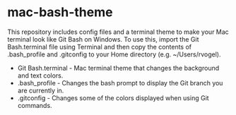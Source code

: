 # mac-bash-theme
This repository includes config files and a terminal theme to make your Mac terminal look like Git Bash on Windows. To use this, import the Git Bash.terminal file using Terminal and then copy the contents of .bash_profile and .gitconfig to your Home directory (e.g. ~/Users/rvogel).
* Git Bash.terminal - Mac terminal theme that changes the background and text colors.
* .bash_profile - Changes the bash prompt to display the Git branch you are currently in.
* .gitconfig - Changes some of the colors displayed when using Git commands.
